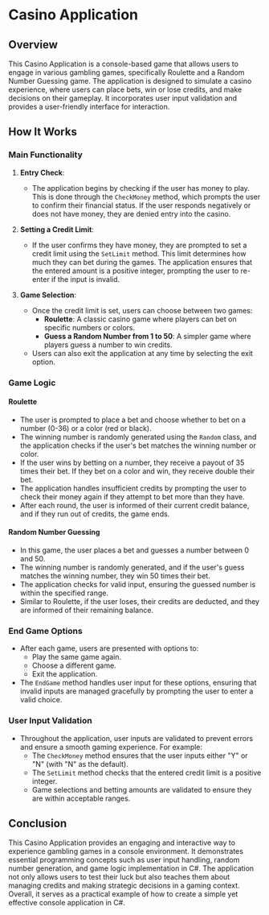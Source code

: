 # Casino Application

## Overview

This Casino Application is a console-based game that allows users to engage in various gambling games, specifically Roulette and a Random Number Guessing game. The application is designed to simulate a casino experience, where users can place bets, win or lose credits, and make decisions on their gameplay. It incorporates user input validation and provides a user-friendly interface for interaction.

## How It Works

### Main Functionality

1. **Entry Check**:
   - The application begins by checking if the user has money to play. This is done through the `CheckMoney` method, which prompts the user to confirm their financial status. If the user responds negatively or does not have money, they are denied entry into the casino.

2. **Setting a Credit Limit**:
   - If the user confirms they have money, they are prompted to set a credit limit using the `SetLimit` method. This limit determines how much they can bet during the games. The application ensures that the entered amount is a positive integer, prompting the user to re-enter if the input is invalid.

3. **Game Selection**:
   - Once the credit limit is set, users can choose between two games:
     - **Roulette**: A classic casino game where players can bet on specific numbers or colors.
     - **Guess a Random Number from 1 to 50**: A simpler game where players guess a number to win credits.
   - Users can also exit the application at any time by selecting the exit option.

### Game Logic

#### Roulette

- The user is prompted to place a bet and choose whether to bet on a number (0-36) or a color (red or black).
- The winning number is randomly generated using the `Random` class, and the application checks if the user's bet matches the winning number or color.
- If the user wins by betting on a number, they receive a payout of 35 times their bet. If they bet on a color and win, they receive double their bet.
- The application handles insufficient credits by prompting the user to check their money again if they attempt to bet more than they have.
- After each round, the user is informed of their current credit balance, and if they run out of credits, the game ends.

#### Random Number Guessing

- In this game, the user places a bet and guesses a number between 0 and 50.
- The winning number is randomly generated, and if the user's guess matches the winning number, they win 50 times their bet.
- The application checks for valid input, ensuring the guessed number is within the specified range.
- Similar to Roulette, if the user loses, their credits are deducted, and they are informed of their remaining balance.

### End Game Options

- After each game, users are presented with options to:
  - Play the same game again.
  - Choose a different game.
  - Exit the application.
- The `EndGame` method handles user input for these options, ensuring that invalid inputs are managed gracefully by prompting the user to enter a valid choice.

### User Input Validation

- Throughout the application, user inputs are validated to prevent errors and ensure a smooth gaming experience. For example:
  - The `CheckMoney` method ensures that the user inputs either "Y" or "N" (with "N" as the default).
  - The `SetLimit` method checks that the entered credit limit is a positive integer.
  - Game selections and betting amounts are validated to ensure they are within acceptable ranges.

## Conclusion

This Casino Application provides an engaging and interactive way to experience gambling games in a console environment. It demonstrates essential programming concepts such as user input handling, random number generation, and game logic implementation in C#. The application not only allows users to test their luck but also teaches them about managing credits and making strategic decisions in a gaming context. Overall, it serves as a practical example of how to create a simple yet effective console application in C#.
